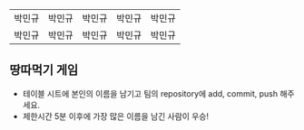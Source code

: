 <table>
      <tbody>
        <tr>
          <td>박민규</td>
          <td>박민규</td>
          <td>박민규</td>
          <td>박민규</td>
          <td>박민규</td>
        </tr>
        <tr>
          <td>박민규</td>
          <td>박민규</td>
          <td>박민규</td>
          <td>박민규</td>
          <td>박민규</td>
        </tr>
      </tbody>
</table>

## 땅따먹기 게임

- 테이블 시트에 본인의 이름을 남기고 팀의 repository에 add, commit, push 해주세요.
- 제한시간 5분 이후에 가장 많은 이름을 남긴 사람이 우승!
